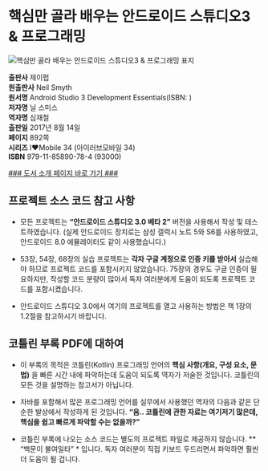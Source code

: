   
# 핵심만 골라 배우는 안드로이드 스튜디오3 & 프로그래밍
  
 ![핵심만 골라 배우는 안드로이드 스튜디오3 & 프로그래밍 표지](http://image.kyobobook.co.kr/images/book/large/784/l9791185890784.jpg)
  
**출판사** 제이펍  
**원출판사** Neil Smyth  
**원서명** Android Studio 3 Development Essentials(ISBN: )  
**저자명** 닐 스미스  
**역자명** 심재철  
**출판일** 2017년 8월 14일  
**페이지** 892쪽  
**시리즈** I♥Mobile 34 (아이러브모바일 34)  
**ISBN** 979-11-85890-78-4 (93000)  
  
[### 도서 소개 페이지 바로 가기 ###](http://jpub.tistory.com/710)  
  
  
  
## 프로젝트 소스 코드 참고 사항
  
- 모든 프로젝트는 **“안드로이드 스튜디오 3.0 베타 2”** 버전을 사용해서 작성 및 테스트하였습니다. (실제 안드로이드 장치로는 삼성 갤럭시 노트 5와 S6를 사용하였고, 안드로이드 8.0 에뮬레이터도 같이 사용했습니다.)

- 53장, 54장, 68장의 실습 프로젝트는 **각자 구글 계정으로 인증 키를 받아서** 실습해야 하므로 프로젝트 코드를 포함시키지 않았습니다. 75장의 경우도 구글 인증이 필요하지만, 작성할 코드 분량이 많아서 독자 여러분에게 도움이 되도록 프로젝트 코드를 포함시켰습니다.

- 안드로이드 스튜디오 3.0에서 여기의 프로젝트를 열고 사용하는 방법은 책 1장의 1.2절을 참고하시기 바랍니다.

## 코틀린 부록 PDF에 대하여
  
- 이 부록의 목적은 코틀린(Kotlin) 프로그래밍 언어의 **핵심 사항(개요, 구성 요소, 문법)** 을 빠른 시간 내에 파악하는데 도움이 되도록 역자가 저술한 것입니다. 코틀린의 모든 것을 설명하는 참고서가 아닙니다.

- 자바를 포함해서 많은 프로그래밍 언어를 실무에서 사용했던 역자의 다음과 같은 단순한 발상에서 작성하게 된 것입니다. 
**“음.. 코틀린에 관한 자료는 여기저기 많은데, 핵심을 쉽고 빠르게 파악할 수는 없을까?”**

- 코틀린 부록에 나오는 소스 코드는 별도의 프로젝트 파일로 제공하지 않습니다. ** “백문이 불여일타” * 입니다. 독자 여러분이 직접 키보드 두드리면서 파악하면 훨씬 더 도움이 될 겁니다.
  
  
  